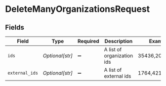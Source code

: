 # DeleteManyOrganizationsRequest


## Fields

| Field                      | Type                       | Required                   | Description                | Example                    |
| -------------------------- | -------------------------- | -------------------------- | -------------------------- | -------------------------- |
| `ids`                      | *Optional[str]*            | :heavy_minus_sign:         | A list of organization ids | 35436,20057623             |
| `external_ids`             | *Optional[str]*            | :heavy_minus_sign:         | A list of external ids     | 1764,42156                 |